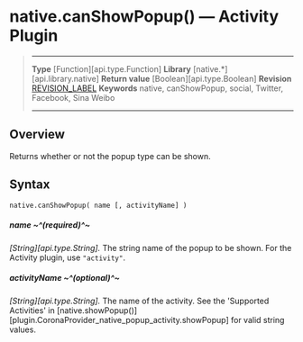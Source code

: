# native.canShowPopup() — Activity Plugin

> --------------------- ------------------------------------------------------------------------------------------
> __Type__              [Function][api.type.Function]
> __Library__           [native.*][api.library.native]
> __Return value__      [Boolean][api.type.Boolean]
> __Revision__          [REVISION_LABEL](REVISION_URL)
> __Keywords__          native, canShowPopup, social, Twitter, Facebook, Sina Weibo
> --------------------- ------------------------------------------------------------------------------------------


## Overview

Returns whether or not the popup type can be shown. 


## Syntax

	native.canShowPopup( name [, activityName] )

##### name ~^(required)^~
_[String][api.type.String]._ The string name of the popup to be shown. For the Activity plugin, use `"activity"`.

##### activityName ~^(optional)^~
_[String][api.type.String]._ The name of the activity. See the 'Supported Activities' in [native.showPopup()][plugin.CoronaProvider_native_popup_activity.showPopup] for valid string values.
